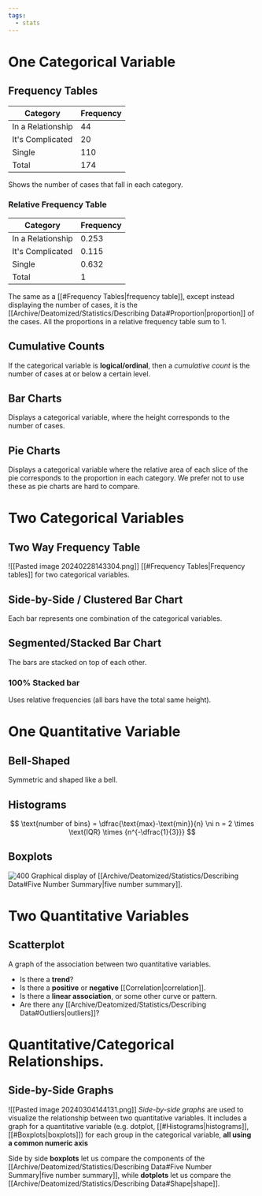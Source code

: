 ```yaml
---
tags:
  - stats
---
```

# One Categorical Variable
## Frequency Tables
| Category          | Frequency |
| ----------------- | --------- |
| In a Relationship | 44        |
| It's Complicated  | 20        |
| Single            | 110       |
| Total             | 174       |
Shows the number of cases that fall in each category.
### Relative Frequency Table
| Category          | Frequency |
| ----------------- | --------- |
| In a Relationship | 0.253     |
| It's Complicated  | 0.115     |
| Single            | 0.632     |
| Total             | 1         |

The same as a [[#Frequency Tables|frequency table]], except instead displaying the number of cases, it is the [[Archive/Deatomized/Statistics/Describing Data#Proportion|proportion]] of the cases. All the proportions in a relative frequency table sum to 1.

## Cumulative Counts
If the categorical variable is **logical/ordinal**, then a *cumulative count* is the number of cases at or below a certain level.
## Bar Charts
Displays a categorical variable, where the height corresponds to the number of cases.
## Pie Charts
Displays a categorical variable where the relative area of each slice of the pie corresponds to the proportion in each category.
We prefer not to use these as pie charts are hard to compare.
# Two Categorical Variables
## Two Way Frequency Table
![[Pasted image 20240228143304.png]]
[[#Frequency Tables|Frequency tables]] for two categorical variables.
## Side-by-Side / Clustered Bar Chart
Each bar represents one combination of the categorical variables. 

## Segmented/Stacked Bar Chart
The bars are stacked on top of each other.

### 100% Stacked bar
Uses relative frequencies (all bars have the total same height).

# One Quantitative Variable
## Bell-Shaped
Symmetric and shaped like a bell.

## Histograms
$$ \text{number of bins} = \dfrac{\text{max}-\text{min}}{n} \ni n = 2 \times \text{IQR} \times {n^{-\dfrac{1}{3}}} $$

## Boxplots
![400](Box-Plot-and-Whisker-Plot-1.png)
Graphical display of [[Archive/Deatomized/Statistics/Describing Data#Five Number Summary|five number summary]].

# Two Quantitative Variables
## Scatterplot
A graph of the association between two quantitative variables.
- Is there a **trend**?
- Is there a **positive** or **negative** [[Correlation|correlation]].
- Is there a **linear association**, or some other curve or pattern.
- Are there any [[Archive/Deatomized/Statistics/Describing Data#Outliers|outliers]]?

# Quantitative/Categorical Relationships.
## Side-by-Side Graphs
![[Pasted image 20240304144131.png]]
*Side-by-side graphs* are used to visualize the relationship between two quantitative variables. It includes a graph for a quantitative variable (e.g. dotplot, [[#Histograms|histograms]], [[#Boxplots|boxplots]]) for each group in the categorical variable, **all using a common numeric axis**

Side by side **boxplots** let us compare the components of the [[Archive/Deatomized/Statistics/Describing Data#Five Number Summary|five number summary]], while **dotplots** let us compare the [[Archive/Deatomized/Statistics/Describing Data#Shape|shape]].
